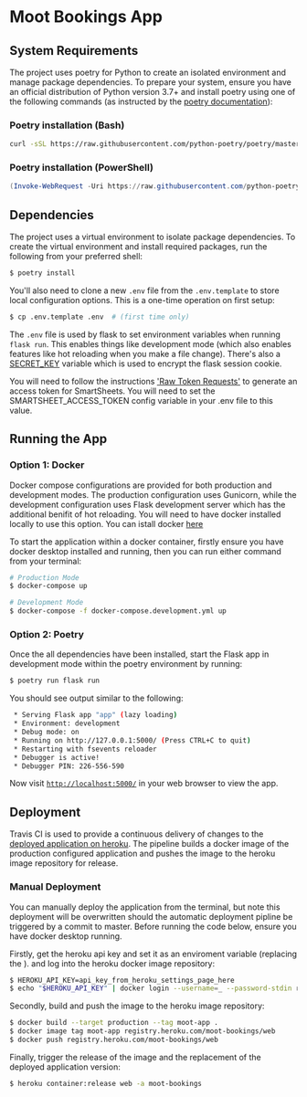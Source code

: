 # Moot Bookings App

## System Requirements

The project uses poetry for Python to create an isolated environment and manage package dependencies. To prepare your system, ensure you have an official distribution of Python version 3.7+ and install poetry using one of the following commands (as instructed by the [poetry documentation](https://python-poetry.org/docs/#system-requirements)):

### Poetry installation (Bash)

```bash
curl -sSL https://raw.githubusercontent.com/python-poetry/poetry/master/get-poetry.py | python
```

### Poetry installation (PowerShell)

```powershell
(Invoke-WebRequest -Uri https://raw.githubusercontent.com/python-poetry/poetry/master/get-poetry.py -UseBasicParsing).Content | python
```

## Dependencies

The project uses a virtual environment to isolate package dependencies. To create the virtual environment and install required packages, run the following from your preferred shell:

```bash
$ poetry install
```

You'll also need to clone a new `.env` file from the `.env.template` to store local configuration options. This is a one-time operation on first setup:

```bash
$ cp .env.template .env  # (first time only)
```

The `.env` file is used by flask to set environment variables when running `flask run`. This enables things like development mode (which also enables features like hot reloading when you make a file change). There's also a [SECRET_KEY](https://flask.palletsprojects.com/en/1.1.x/config/#SECRET_KEY) variable which is used to encrypt the flask session cookie.

You will need to follow the instructions ['Raw Token Requests']('https://smartsheet-platform.github.io/api-docs/#raw-token-requests') to generate an access token for SmartSheets. You will need to set the SMARTSHEET_ACCESS_TOKEN config variable in your .env file to this value.

## Running the App

### Option 1: Docker

Docker compose configurations are provided for both production and development modes. The production configuration uses Gunicorn, while the development configuration uses Flask development server which has the additional benifit of hot reloading. You will need to have docker installed locally to use this option. You can istall docker [here]('https://docs.docker.com/get-docker/')

To start the application within a docker container, firstly ensure you have docker desktop installed and running, then you can run either command from your terminal:

```bash
# Production Mode
$ docker-compose up
```
```bash
# Development Mode
$ docker-compose -f docker-compose.development.yml up
```

### Option 2: Poetry

Once the all dependencies have been installed, start the Flask app in development mode within the poetry environment by running:
```bash
$ poetry run flask run
```

You should see output similar to the following:
```bash
 * Serving Flask app "app" (lazy loading)
 * Environment: development
 * Debug mode: on
 * Running on http://127.0.0.1:5000/ (Press CTRL+C to quit)
 * Restarting with fsevents reloader
 * Debugger is active!
 * Debugger PIN: 226-556-590
```
Now visit [`http://localhost:5000/`](http://localhost:5000/) in your web browser to view the app.


## Deployment

Travis CI is used to provide a continuous delivery of changes to the [deployed application on heroku]('https://moot-bookings.herokuapp.com/').
The pipeline builds a docker image of the production configured application and pushes the image to the heroku image repository for release.

### Manual Deployment

You can manually deploy the application from the terminal, but note this deployment will be overwritten should the automatic deployment pipline be triggered by a commit to master.
Before running the code below, ensure you have docker desktop running.

Firstly, get the heroku api key and set it as an enviroment variable (replacing the ). and log into the heroku docker image repository:
```bash
$ HEROKU_API_KEY=api_key_from_heroku_settings_page_here
$ echo "$HEROKU_API_KEY" | docker login --username=_ --password-stdin registry.heroku.com
```

Secondly, build and push the image to the heroku image repository:
```bash
$ docker build --target production --tag moot-app .
$ docker image tag moot-app registry.heroku.com/moot-bookings/web
$ docker push registry.heroku.com/moot-bookings/web
```

Finally, trigger the release of the image and the replacement of the deployed application version:
```bash
$ heroku container:release web -a moot-bookings
```

